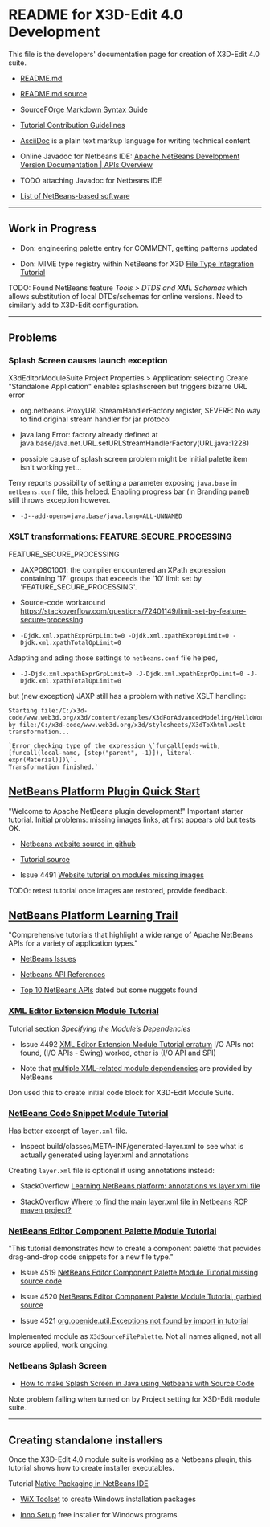 # README for X3D-Edit 4.0 Development

This file is the developers' documentation page for creation of X3D-Edit 4.0 suite.

* [README.md](https://sourceforge.net/p/x3d/code/HEAD/tree/www.web3d.org/x3d/tools/X3dEdit4.0/X3dEditModuleSuite/README.md)
* [README.md source](https://svn.code.sf.net/p/x3d/code/www.web3d.org/x3d/tools/X3dEdit4.0/X3dEditModuleSuite/README.md)
* [SourceFOrge Markdown Syntax Guide](https://sourceforge.net/nf/markdown_syntax)

* [Tutorial Contribution Guidelines](https://netbeans.apache.org/kb/docs/contributing.html)
* [AsciiDoc](https://asciidoc.org) is a plain text markup language for writing technical content

* Online Javadoc for Netbeans IDE: [Apache NetBeans Development Version Documentation | APIs Overview](https://bits.netbeans.org/dev/javadoc/index.html)
* TODO attaching Javadoc for Netbeans IDE

* [List of NetBeans-based software](https://en.wikipedia.org/wiki/List_of_NetBeans-based_software)

----
## Work in Progress

* Don: engineering palette entry for COMMENT, getting patterns updated

* Don: MIME type registry within NetBeans for X3D
  [File Type Integration Tutorial](https://netbeans.apache.org/tutorials/nbm-filetype.html)

TODO: Found NetBeans feature *Tools > DTDS and XML Schemas* which allows substitution of local DTDs/schemas for online versions.  Need to similarly add to X3D-Edit configuration.


----
## Problems

### Splash Screen causes launch exception

X3dEditorModuleSuite Project Properties > Application: selecting Create "Standalone Application" enables splashscreen but triggers bizarre URL error

* org.netbeans.ProxyURLStreamHandlerFactory register, SEVERE: No way to find original stream handler for jar protocol

* java.lang.Error: factory already defined at java.base/java.net.URL.setURLStreamHandlerFactory(URL.java:1228)

* possible cause of splash screen problem might be initial palette item isn't working yet...

Terry reports possibility of setting a parameter exposing `java.base` in `netbeans.conf` file, this helped.
Enabling progress bar (in Branding panel) still throws exception however.
* `-J--add-opens=java.base/java.lang=ALL-UNNAMED`


### XSLT transformations: FEATURE_SECURE_PROCESSING

FEATURE_SECURE_PROCESSING

* JAXP0801001: the compiler encountered an XPath expression containing '17' groups that exceeds the '10' limit set by 'FEATURE_SECURE_PROCESSING'.

* Source-code workaround https://stackoverflow.com/questions/72401149/limit-set-by-feature-secure-processing

* `-Djdk.xml.xpathExprGrpLimit=0 -Djdk.xml.xpathExprOpLimit=0 -Djdk.xml.xpathTotalOpLimit=0`

Adapting and ading those settings to `netbeans.conf` file helped,

* `-J-Djdk.xml.xpathExprGrpLimit=0 -J-Djdk.xml.xpathExprOpLimit=0 -J-Djdk.xml.xpathTotalOpLimit=0`

but (new exception) JAXP still has a problem with native XSLT handling:

    Starting file:/C:/x3d-code/www.web3d.org/x3d/content/examples/X3dForAdvancedModeling/HelloWorldScenes/HelloWorldX3D4.x3d by file:/C:/x3d-code/www.web3d.org/x3d/stylesheets/X3dToXhtml.xslt transformation...
    
    `Error checking type of the expression \`funcall(ends-with, [funcall(local-name, [step("parent", -1)]), literal-expr(Material)])\`.
    Transformation finished.`


## [NetBeans Platform Plugin Quick Start](https://netbeans.apache.org/tutorials/nbm-google.html)

"Welcome to Apache NetBeans plugin development!"  Important starter tutorial.  Initial problems: missing images links, at first appears old but tests OK.

* [Netbeans website source in github](https://github.com/apache/netbeans-website)

* [Tutorial source](https://github.com/apache/netbeans-website/blob/master/netbeans.apache.org/src/content/tutorials/nbm-google.asciidoc)

* Issue 4491 [Website tutorial on modules missing images](https://github.com/apache/netbeans/issues/4491)

 TODO: retest tutorial once images are restored, provide feedback.


## [NetBeans Platform Learning Trail](https://netbeans.apache.org/kb/docs/platform.html)

"Comprehensive tutorials that highlight a wide range of Apache NetBeans APIs for a variety of application types."

* [NetBeans Issues](https://github.com/apache/netbeans/issues)

* [Netbeans API References](https://netbeans.apache.org/kb/docs/platform.html#API)

* [Top 10 NetBeans APIs](https://www.youtube.com/watch?v=FF5fvHbZxpk) dated but some nuggets found


### [XML Editor Extension Module Tutorial](https://netbeans.apache.org/tutorials/nbm-xmleditor.html)

Tutorial section *Specifying the Module’s Dependencies*

* Issue 4492 [XML Editor Extension Module Tutorial erratum](https://github.com/apache/netbeans/issues/4492)
I/O APIs not found, (I/O APIs - Swing) worked, other is (I/O API and SPI)

* Note that [multiple XML-related module dependencies](X3dEditModuleSuite/snapshots/XmlModuleDependencies.png) are provided by NetBeans

Don used this to create initial code block for X3D-Edit Module Suite.


### [NetBeans Code Snippet Module Tutorial](https://netbeans.apache.org/tutorials/nbm-palette-api1.html)

Has better excerpt of `layer.xml` file.
* Inspect build/classes/META-INF/generated-layer.xml to see what is actually generated using layer.xml and annotations

Creating `layer.xml` file is optional if using annotations instead:

* StackOverflow [Learning NetBeans platform: annotations vs layer.xml file](https://stackoverflow.com/questions/5840648/learning-netbeans-platform-annotations-vs-layer-xml-file)

* StackOverflow [Where to find the main layer.xml file in Netbeans RCP maven project?](https://stackoverflow.com/questions/34825549/where-to-find-the-main-layer-xml-file-in-netbeans-rcp-maven-project)



### [NetBeans Editor Component Palette Module Tutorial](https://netbeans.apache.org/tutorials/nbm-palette-api2.html)

"This tutorial demonstrates how to create a component palette that provides drag-and-drop code snippets for a new file type."

* Issue 4519 [NetBeans Editor Component Palette Module Tutorial missing source code](https://github.com/apache/netbeans/issues/4519)

* Issue 4520 [NetBeans Editor Component Palette Module Tutorial, garbled source](https://github.com/apache/netbeans/issues/4520)

* Issue 4521 [org.openide.util.Exceptions not found by import in tutorial](https://github.com/apache/netbeans/issues/4521)

Implemented module as `X3dSourceFilePalette`.  Not all names aligned, not all source applied, work ongoing.


### Netbeans Splash Screen

* [How to make Splash Screen in Java using Netbeans with Source Code](https://www.youtube.com/watch?v=tR7nZ2gSNB4)

Note problem failing when turned on by Project setting for X3D-Edit module suite.

----
## Creating standalone installers

Once the X3D-Edit 4.0 module suite is working as a Netbeans plugin, this tutorial shows how to create installer executables.

Tutorial [Native Packaging in NetBeans IDE](https://netbeans.apache.org/kb/docs/java/native_pkg.html)
* [WiX Toolset](https://wixtoolset.org) to create Windows installation packages

* [Inno Setup](https://jrsoftware.org)  free installer for Windows programs
